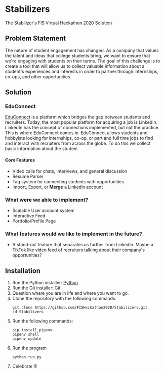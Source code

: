 # Stabilizers
The Stabilizer's FIS Virtual Hackathon 2020 Solution

## Problem Statement
The nature of student engagement has changed. As a company that values the talent and ideas that college students bring, we want to ensure that we're engaging with students on their terms. The goal of this challenge is to create a tool that will allow us to collect valuable information about a student's experiences and interests in order to partner through internships, co-ops, and other opportunities. 

## Solution
### EduConnect
[EduConnect](http://fishackathon.pythonanywhere.com/) is a platform which bridges the gap between students and recruiters. Today, the most popular platform for acquiring a job is LinkedIn. LinkedIn has the concept of connections implemented, but not the practice. This is where EduConnect comes in. EduConnect allows students and hobbyists looking for internships, co-op, or part and full time jobs to find and interact with recruiters from across the globe. To do this we collect basic information about the student

#### Core Features
 - Video calls for chats, interviews, and general discussion
 - Resume Parser
 - Tag system for connecting students with opportunities.
 - Import, Export, or **Merge** a LinkedIn account
 
### What were we able to implement?
 - Scalable User account system
 - Interactive Feed
 - Portfolio/Profile Page

### What features would we like to implement in the future?
 - A stand-out feature that separates us further from LinkedIn. Maybe a TikTok like video feed of recruiters talking about their company's opportunities?

## Installation
1. Run the Python installer: [Python](https://www.python.org/ftp/python/3.8.5/python-3.8.5.exe)
2. Run the Git installer: [Git](https://github.com/git-for-windows/git/releases/download/v2.28.0.windows.1/Git-2.28.0-64-bit.exe)
3. Question where you are in life and where you want to go.
4. Clone the repository with the following commands:
    ```
    git clone https://github.com/FISHackathon2020/Stabilizers.git
    cd Stabilizers
    ```
5. Run the following commands:
    ```
    pip install pipenv
    pipenv shell
    pipenv update
    ```
6. Run the program
    ```
    python run.py
    ```
7. Celebrate !!!